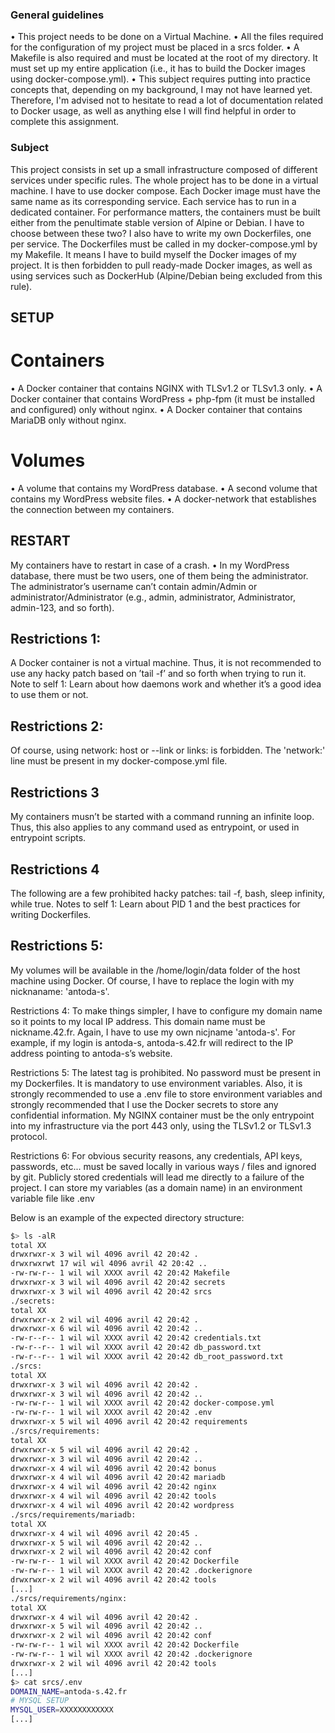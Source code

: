 ### General guidelines
• This project needs to be done on a Virtual Machine.
• All the files required for the configuration of my project must be placed in a srcs
folder.
• A Makefile is also required and must be located at the root of my directory. It
must set up my entire application (i.e., it has to build the Docker images using
docker-compose.yml).
• This subject requires putting into practice concepts that, depending on my
background, I may not have learned yet. Therefore, I'm advised not to hesitate to
read a lot of documentation related to Docker usage, as well as anything else I
will find helpful in order to complete this assignment.

### Subject

This project consists in set up a small infrastructure composed of different
services under specific rules.
The whole project has to be done in a virtual machine.
I have to use docker compose.
Each Docker image must have the same name as its corresponding service.
Each service has to run in a dedicated container.
For performance matters, the containers must be built either from the
penultimate stable version of Alpine or Debian. I have to choose between these two?
I also have to write my own Dockerfiles, one per service.
The Dockerfiles must be called in my docker-compose.yml by my Makefile.
It means I have to build myself the Docker images of my project.
It is then forbidden to pull ready-made Docker images, as well as using services
such as DockerHub (Alpine/Debian being excluded from this rule).

## SETUP
# Containers
• A Docker container that contains NGINX with TLSv1.2 or TLSv1.3 only.
• A Docker container that contains WordPress + php-fpm (it must be installed and configured) only without nginx.
• A Docker container that contains MariaDB only without nginx.
# Volumes
• A volume that contains my WordPress database.
• A second volume that contains my WordPress website files.
• A docker-network that establishes the connection between my containers.

## RESTART
My containers have to restart in case of a crash.
• In my WordPress database, there must be two users, one of them being the administrator.
The administrator’s username can’t contain admin/Admin or administrator/Administrator (e.g., admin, administrator, Administrator, admin-123, and so forth).


## Restrictions 1:
A Docker container is not a virtual machine. Thus, it is not recommended to use
any hacky patch based on ’tail -f’ and so forth when trying to run it.
Note to self 1:
Learn about how daemons work and whether it’s a good idea to use them or not.

## Restrictions 2:
Of course, using network: host or --link or links: is forbidden.
The 'network:' line must be present in my docker-compose.yml file.

## Restrictions 3
My containers musn’t be started with a command running an infinite loop. Thus,
this also applies to any command used as entrypoint, or used in entrypoint
scripts.

## Restrictions 4
The following are a few prohibited hacky patches:
tail -f, bash, sleep infinity, while true.
Notes to self 1:
Learn about PID 1 and the best practices for writing Dockerfiles.

## Restrictions 5:
My volumes will be available in the /home/login/data folder of the host machine
using Docker. Of course, I have to replace the login with my nicknaname:
'antoda-s'.

Restrictions 4:
To make things simpler, I have to configure my domain name so it points to my
local IP address. This domain name must be nickname.42.fr. Again, I have to use
my own nicjname 'antoda-s'.
For example, if my login is antoda-s, antoda-s.42.fr will redirect to the IP
address pointing to antoda-s’s website.

Restrictions 5:
The latest tag is prohibited.
No password must be present in my Dockerfiles.
It is mandatory to use environment variables.
Also, it is strongly recommended to use a .env file to store environment
variables and strongly recommended that I use the Docker secrets to store any
confidential information.
My NGINX container must be the only entrypoint into my infrastructure via the
port 443 only, using the TLSv1.2 or TLSv1.3 protocol.

Restrictions 6:
For obvious security reasons, any credentials, API keys, passwords, etc... must
be saved locally in various ways / files and ignored by git.
Publicly stored credentials will lead me directly to a failure of the project.
I can store my variables (as a domain name) in an environment variable file
like .env

Below is an example of the expected directory structure:

```bash
$> ls -alR
total XX
drwxrwxr-x 3 wil wil 4096 avril 42 20:42 .
drwxrwxrwt 17 wil wil 4096 avril 42 20:42 ..
-rw-rw-r-- 1 wil wil XXXX avril 42 20:42 Makefile
drwxrwxr-x 3 wil wil 4096 avril 42 20:42 secrets
drwxrwxr-x 3 wil wil 4096 avril 42 20:42 srcs
./secrets:
total XX
drwxrwxr-x 2 wil wil 4096 avril 42 20:42 .
drwxrwxr-x 6 wil wil 4096 avril 42 20:42 ..
-rw-r--r-- 1 wil wil XXXX avril 42 20:42 credentials.txt
-rw-r--r-- 1 wil wil XXXX avril 42 20:42 db_password.txt
-rw-r--r-- 1 wil wil XXXX avril 42 20:42 db_root_password.txt
./srcs:
total XX
drwxrwxr-x 3 wil wil 4096 avril 42 20:42 .
drwxrwxr-x 3 wil wil 4096 avril 42 20:42 ..
-rw-rw-r-- 1 wil wil XXXX avril 42 20:42 docker-compose.yml
-rw-rw-r-- 1 wil wil XXXX avril 42 20:42 .env
drwxrwxr-x 5 wil wil 4096 avril 42 20:42 requirements
./srcs/requirements:
total XX
drwxrwxr-x 5 wil wil 4096 avril 42 20:42 .
drwxrwxr-x 3 wil wil 4096 avril 42 20:42 ..
drwxrwxr-x 4 wil wil 4096 avril 42 20:42 bonus
drwxrwxr-x 4 wil wil 4096 avril 42 20:42 mariadb
drwxrwxr-x 4 wil wil 4096 avril 42 20:42 nginx
drwxrwxr-x 4 wil wil 4096 avril 42 20:42 tools
drwxrwxr-x 4 wil wil 4096 avril 42 20:42 wordpress
./srcs/requirements/mariadb:
total XX
drwxrwxr-x 4 wil wil 4096 avril 42 20:45 .
drwxrwxr-x 5 wil wil 4096 avril 42 20:42 ..
drwxrwxr-x 2 wil wil 4096 avril 42 20:42 conf
-rw-rw-r-- 1 wil wil XXXX avril 42 20:42 Dockerfile
-rw-rw-r-- 1 wil wil XXXX avril 42 20:42 .dockerignore
drwxrwxr-x 2 wil wil 4096 avril 42 20:42 tools
[...]
./srcs/requirements/nginx:
total XX
drwxrwxr-x 4 wil wil 4096 avril 42 20:42 .
drwxrwxr-x 5 wil wil 4096 avril 42 20:42 ..
drwxrwxr-x 2 wil wil 4096 avril 42 20:42 conf
-rw-rw-r-- 1 wil wil XXXX avril 42 20:42 Dockerfile
-rw-rw-r-- 1 wil wil XXXX avril 42 20:42 .dockerignore
drwxrwxr-x 2 wil wil 4096 avril 42 20:42 tools
[...]
$> cat srcs/.env
DOMAIN_NAME=antoda-s.42.fr
# MYSQL SETUP
MYSQL_USER=XXXXXXXXXXXX
[...]
```
